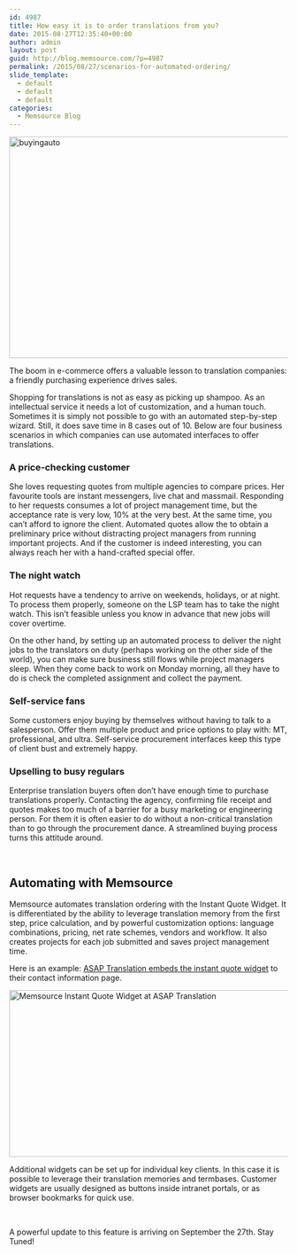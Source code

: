```yaml
---
id: 4987
title: How easy it is to order translations from you?
date: 2015-08-27T12:35:40+00:00
author: admin
layout: post
guid: http://blog.memsource.com/?p=4987
permalink: /2015/08/27/scenarios-for-automated-ordering/
slide_template:
  - default
  - default
  - default
categories:
  - Memsource Blog
---
```

<img class="alignnone wp-image-5008 size-full" src="/wp-content/uploads/2015/08/buyingauto1.jpg" alt="buyingauto" width="700" height="400" />

The boom in e-commerce offers a valuable lesson to translation companies: a friendly purchasing experience drives sales.
  
<!--more-->


  
Shopping for translations is not as easy as picking up shampoo. As an intellectual service it needs a lot of customization, and a human touch. Sometimes it is simply not possible to go with an automated step-by-step wizard. Still, it does save time in 8 cases out of 10. Below are four business scenarios in which companies can use automated interfaces to offer translations.

### A price-checking customer

She loves requesting quotes from multiple agencies to compare prices. Her favourite tools are instant messengers, live chat and massmail. Responding to her requests consumes a lot of project management time, but the acceptance rate is very low, 10% at the very best. At the same time, you can’t afford to ignore the client. Automated quotes allow the <checker> to obtain a preliminary price without distracting project managers from running important projects. And if the customer is indeed interesting, you can always reach her with a hand-crafted special offer.

### The night watch

Hot requests have a tendency to arrive on weekends, holidays, or at night. To process them properly, someone on the LSP team has to take the night watch. This isn’t feasible unless you know in advance that new jobs will cover overtime.

On the other hand, by setting up an automated process to deliver the night jobs to the translators on duty (perhaps working on the other side of the world), you can make sure business still flows while project managers sleep. When they come back to work on Monday morning, all they have to do is check the completed assignment and collect the payment.

### Self-service fans

Some customers enjoy buying by themselves without having to talk to a salesperson. Offer them multiple product and price options to play with: MT, professional, and ultra. Self-service procurement interfaces keep this type of client bust and extremely happy.

### Upselling to busy regulars

Enterprise translation buyers often don’t have enough time to purchase translations properly. Contacting the agency, confirming file receipt and quotes makes too much of a barrier for a busy marketing or engineering person. For them it is often easier to do without a non-critical translation than to go through the procurement dance. A streamlined buying process turns this attitude around.

&nbsp;

## Automating with Memsource


  
Memsource automates translation ordering with the Instant Quote Widget. It is differentiated by the ability to leverage translation memory from the first step, price calculation, and by powerful customization options: language combinations, pricing, net rate schemes, vendors and workflow. It also creates projects for each job submitted and saves project management time.

Here is an example: [ASAP Translation embeds the instant quote widget](http://prelozime.sk/ako_objednat.html) to their contact information page.

[<img class="alignnone wp-image-4998" src="/wp-content/uploads/2015/08/iqw3.png" alt="Memsource Instant Quote Widget at ASAP Translation" width="600" height="301" />](/wp-content/uploads/2015/08/iqw3.png)

Additional widgets can be set up for individual key clients. In this case it is possible to leverage their translation memories and termbases. Customer widgets are usually designed as buttons inside intranet portals, or as browser bookmarks for quick use.

&nbsp;

A powerful update to this feature is arriving on September the 27th. Stay Tuned!